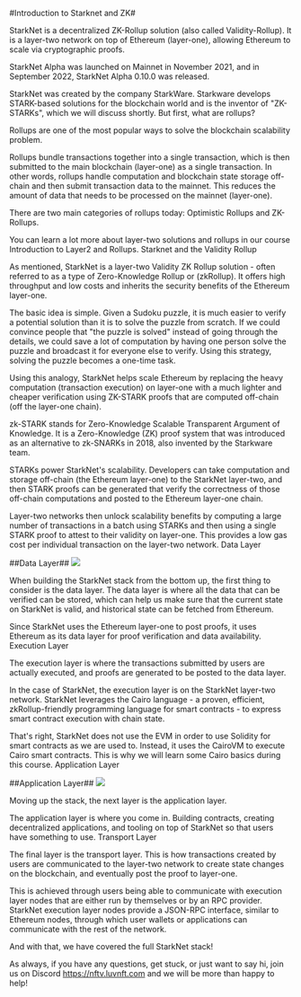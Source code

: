 #Introduction to Starknet and ZK#

StarkNet is a decentralized ZK-Rollup solution (also called Validity-Rollup). It is a layer-two network on top of Ethereum (layer-one), allowing Ethereum to scale via cryptographic proofs.

StarkNet Alpha was launched on Mainnet in November 2021, and in September 2022, StarkNet Alpha 0.10.0 was released.

StarkNet was created by the company StarkWare. Starkware develops STARK-based solutions for the blockchain world and is the inventor of "ZK-STARKs", which we will discuss shortly.
But first, what are rollups?

Rollups are one of the most popular ways to solve the blockchain scalability problem.

Rollups bundle transactions together into a single transaction, which is then submitted to the main blockchain (layer-one) as a single transaction. In other words, rollups handle computation and blockchain state storage off-chain and then submit transaction data to the mainnet. This reduces the amount of data that needs to be processed on the mainnet (layer-one).

There are two main categories of rollups today: Optimistic Rollups and ZK-Rollups.

You can learn a lot more about layer-two solutions and rollups in our course Introduction to Layer2 and Rollups.
Starknet and the Validity Rollup

As mentioned, StarkNet is a layer-two Validity ZK Rollup solution - often referred to as a type of Zero-Knowledge Rollup or (zkRollup). It offers high throughput and low costs and inherits the security benefits of the Ethereum layer-one.

The basic idea is simple. Given a Sudoku puzzle, it is much easier to verify a potential solution than it is to solve the puzzle from scratch. If we could convince people that "the puzzle is solved" instead of going through the details, we could save a lot of computation by having one person solve the puzzle and broadcast it for everyone else to verify. Using this strategy, solving the puzzle becomes a one-time task.

Using this analogy, StarkNet helps scale Ethereum by replacing the heavy computation (transaction execution) on layer-one with a much lighter and cheaper verification using ZK-STARK proofs that are computed off-chain (off the layer-one chain).

zk-STARK stands for Zero-Knowledge Scalable Transparent Argument of Knowledge. It is a Zero-Knowledge (ZK) proof system that was introduced as an alternative to zk-SNARKs in 2018, also invented by the Starkware team.

STARKs power StarkNet's scalability. Developers can take computation and storage off-chain (the Ethereum layer-one) to the StarkNet layer-two, and then STARK proofs can be generated that verify the correctness of those off-chain computations and posted to the Ethereum layer-one chain.

Layer-two networks then unlock scalability benefits by computing a large number of transactions in a batch using STARKs and then using a single STARK proof to attest to their validity on layer-one. This provides a low gas cost per individual transaction on the layer-two network.
Data Layer

##Data Layer##
<img src="https://web3arabs.com/courses/starknet/data-layer.png"/>

When building the StarkNet stack from the bottom up, the first thing to consider is the data layer. The data layer is where all the data that can be verified can be stored, which can help us make sure that the current state on StarkNet is valid, and historical state can be fetched from Ethereum.

Since StarkNet uses the Ethereum layer-one to post proofs, it uses Ethereum as its data layer for proof verification and data availability.
Execution Layer

The execution layer is where the transactions submitted by users are actually executed, and proofs are generated to be posted to the data layer.

In the case of StarkNet, the execution layer is on the StarkNet layer-two network. StarkNet leverages the Cairo language - a proven, efficient, zkRollup-friendly programming language for smart contracts - to express smart contract execution with chain state.

That's right, StarkNet does not use the EVM in order to use Solidity for smart contracts as we are used to. Instead, it uses the CairoVM to execute Cairo smart contracts. This is why we will learn some Cairo basics during this course.
Application Layer

##Application Layer##
<img src="https://web3arabs.com/courses/starknet/application-layer.png"/>

Moving up the stack, the next layer is the application layer.

The application layer is where you come in. Building contracts, creating decentralized applications, and tooling on top of StarkNet so that users have something to use.
Transport Layer

The final layer is the transport layer. This is how transactions created by users are communicated to the layer-two network to create state changes on the blockchain, and eventually post the proof to layer-one.

This is achieved through users being able to communicate with execution layer nodes that are either run by themselves or by an RPC provider. StarkNet execution layer nodes provide a JSON-RPC interface, similar to Ethereum nodes, through which user wallets or applications can communicate with the rest of the network.

And with that, we have covered the full StarkNet stack!

As always, if you have any questions, get stuck, or just want to say hi, join us on Discord https://nftv.luvnft.com and we will be more than happy to help!
